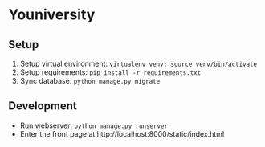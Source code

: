 # Youniversity

## Setup

1. Setup virtual environment: `virtualenv venv; source venv/bin/activate`
2. Setup requirements: `pip install -r requirements.txt`
3. Sync database: `python manage.py migrate`

## Development

- Run webserver: `python manage.py runserver`
- Enter the front page at http://localhost:8000/static/index.html